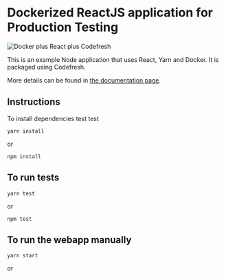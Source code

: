 # Dockerized ReactJS application for Production Testing

![Docker plus React plus Codefresh](docker-reactjs-codefresh.jpg)

This is an example Node application that uses React, Yarn and Docker.
It is packaged using Codefresh.

More details can be found in [the documentation page](https://codefresh.io/docs/docs/learn-by-example/nodejs/react/).

## Instructions

To install dependencies 
test test
```
yarn install 
```
or

```
npm install 
```

## To run tests

```
yarn test 
```

or

```
npm test 
```

## To run the webapp manually

```
yarn start 
```

or
